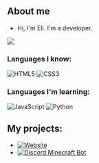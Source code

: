 ## About me
- Hi, I'm Eli. I'm a developer.

![](https://komarev.com/ghpvc/?username=elisz11&abbreviated=true&style=for-the-badge)

### Languages I know:
![HTML5](https://img.shields.io/badge/HTML5-E34F26?style=for-the-badge&logo=html5&logoColor=white) ![CSS3](https://img.shields.io/badge/CSS3-1572B6?style=for-the-badge&logo=css3&logoColor=white)

### Languages I'm learning:
![JavaScript](https://img.shields.io/badge/JavaScript-F7DF1E?style=for-the-badge&logo=javascript&logoColor=black) ![Python](https://img.shields.io/badge/Python-3776AB?style=for-the-badge&logo=python&logoColor=white)

## My projects:
- [![Website](https://img.shields.io/badge/My%20Website-000000?style=for-the-badge&logo=googlechrome&logoColor=white)](https://github.com/elisz11/elisz11.com)
- [![Discord Minecraft Bot](https://img.shields.io/badge/Minecraft%20Discord%20Bot-5865F2?style=for-the-badge&logo=discord&logoColor=white&labelColor=3C873A&logoWidth=20&label=Minecraft%20+%20Discord)](https://github.com/Elisz11/Discord-Bot-for-Minecraft-Server-Status)
